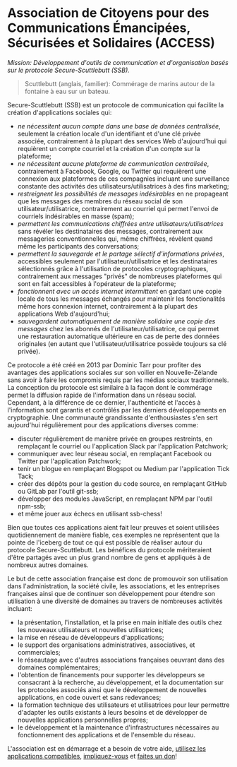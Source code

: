 # Association de Citoyens pour des Communications Émancipées, Sécurisées et Solidaires (ACCESS)

*Mission: Développement d'outils de communication et d'organisation basés sur le protocole Secure-Scuttlebutt (SSB).*

> Scuttlebutt (anglais, familier): Commérage de marins autour de la fontaine à eau sur un bateau.

Secure-Scuttlebutt (SSB) est un protocole de communication qui facilite la création d'applications sociales qui:
* *ne nécessitent aucun compte dans une base de données centralisée*, seulement la création locale d'un identifiant et d'une clé privée associée, contrairement à la plupart des services Web d'aujourd'hui qui requièrent un compte courriel et la création d'un compte sur la plateforme;
* *ne nécessitent aucune plateforme de communication centralisée*, contrairement à Facebook, Google, ou Twitter qui requièrent une connexion aux plateformes de ces compagnies incluant une surveillance constante des activités des utilisateurs/utilisatrices à des fins marketing;
* *restreignent les possibilités de messages indésirables* en ne propageant que les messages des membres du réseau social de son utilisateur/utilisatrice, contrairement au courriel qui permet l'envoi de courriels indésirables en masse (spam);
* *permettent les communications chiffrées entre utilisateurs/utilisatrices* sans révéler les destinataires des messages, contrairement aux messageries conventionnelles qui, même chiffrées, révèlent quand même les participants des conversations;
* *permettent la sauvegarde et le partage sélectif d'informations privées*, accessibles seulement par l'utilisateur/utilisatrice et les destinataires sélectionnés grâce à l'utilisation de protocoles cryptographiques, contrairement aux messages "privés" de nombreuses plateformes qui sont en fait accessibles à l'opérateur de la plateforme;
* *fonctionnent avec un accès internet intermittent* en gardant une copie locale de tous les messages échangés pour maintenir les fonctionalités même hors connexion internet, contrairement à la plupart des applications Web d'aujourd'hui;
* *sauvegardent automatiquement de manière solidaire une copie des messages* chez les abonnés de l'utilisateur/utilisatrice, ce qui permet une restauration automatique ultérieure en cas de perte des données originales (en autant que l'utilisateur/utilisatrice possède toujours sa clé privée).

Ce protocole a été créé en 2013 par Dominic Tarr pour profiter des avantages des applications sociales sur son voilier en Nouvelle-Zélande sans avoir à faire les compromis requis par les médias sociaux traditionnels.  La conception du protocole est similaire à la façon dont le commérage permet la diffusion rapide de l'information dans un réseau social. Cependant, à la différence de ce dernier, l'authenticité et l'accès à l'information sont garantis et contrôlés par les derniers développements en cryptographie. Une communauté grandissante d'enthousiastes s'en sert aujourd'hui régulièrement pour des applications diverses comme:

* discuter régulièrement de manière privée en groupes restreints, en remplaçant le courriel ou l'application Slack par l'application Patchwork;
* communiquer avec leur réseau social, en remplaçant Facebook ou Twitter par l'application Patchwork;
* tenir un blogue en remplaçant Blogspot ou Medium par l'application Tick Tack;
* créer des dépôts pour la gestion du code source, en remplaçant GitHub ou GitLab par l'outil git-ssb; 
* développer des modules JavaScript, en remplaçant NPM par l'outil npm-ssb;
* et même jouer aux échecs en utilisant ssb-chess!

Bien que toutes ces applications aient fait leur preuves et soient utilisées quotidiennement de manière fiable, ces exemples ne représentent que la pointe de l'iceberg de tout ce qui est possible de réaliser autour du protocole Secure-Scuttlebutt. Les bénéfices du protocole mériteraient d'être partagés avec un plus grand nombre de gens et appliqués à de nombreux autres domaines. 

Le but de cette association française est donc de promouvoir son utilisation dans l'administration, la société civile, les associations, et les entreprises françaises ainsi que de continuer son développement pour étendre son utilisation à une diversité de domaines au travers de nombreuses activités incluant:

* la présentation, l'installation, et la prise en main initiale des outils chez les nouveaux utilisateurs et nouvelles utilisatrices;
* la mise en réseau de développeurs d'applications;
* le support des organisations administratives, associatives, et commerciales;
* le réseautage avec d'autres associations françaises oeuvrant dans des domaines complémentaires;
* l'obtention de financements pour supporter les développeurs se consacrant à la recherche, au développement, et la documentation sur les protocoles associés ainsi que le développement de nouvelles applications, en code ouvert et sans redevances;
* la formation technique des utilisateurs et utilisatrices pour leur permettre d'adapter les outils existants à leurs besoins et de développer de nouvelles applications personnelles propres;
* le développement et la maintenance d'infrastructures nécessaires au fonctionnement des applications et de l'ensemble du réseau.

L'association est en démarrage et a besoin de votre aide, [utilisez les applications compatibles](./install.md), [impliquez-vous](./contribute.md) et [faites un don](./donations.md)!

